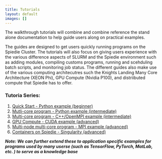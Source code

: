 ```yaml
---
title: Tutorials
layout: default
images: []
---
```


The walkthrough tutorials will combine and combine reference the stand alone documentation to help guide users along on practical examples. 

The guides are designed to get users quickly running programs on the Spiedie Cluster. The tutorials will also focus on giving users experience with the various difference aspects of SLURM and the Spiedie environment such as adding modules, compiling customs programs, running and scehduling batch scripts, and monitoring job status. The different guides also make use of the various computing architecutres such the Knights Landing Many Core Architecture (XEON Phi), GPU Compute (Nvidia P100), and distriibuted compute that Spiedie has to offer. 


### Tutoria Series: 
1. [Quick Start - Python example (beginner)](quick_start.html)
2. [Mutli-core program - Python example (intermediate)](spiedie_multiprocessing.html)
3. [Multi-core program - C++/OpenMPI example (intermediate)](spiedie_openmp_multi_core.html)
4. [GPU Compute - CUDA example (advanced)](spiedie_gpu_compute.html)
5. [Multi-node multi-core program  - MPI example (advanced)](spiedie_MPI.html)
6. [Containers on Spiedie - Singularity (advanced)](spiedie_singularity.html)

***Note: We can further extend these to application specific examples for programs used by many userse (such as TensorFlow, PyTorch, MatLab, etc. ) to serve as a knowledge base***
